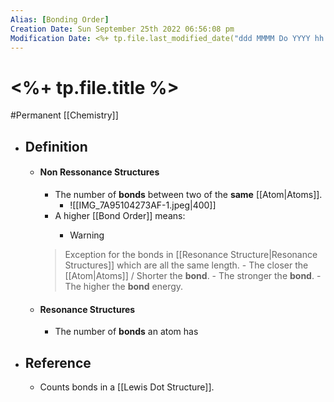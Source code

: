 ```yaml
---
Alias: [Bonding Order]
Creation Date: Sun September 25th 2022 06:56:08 pm 
Modification Date: <%+ tp.file.last_modified_date("ddd MMMM Do YYYY hh:mm:ss a") %>
---
```

# <%+ tp.file.title %>
#Permanent [[Chemistry]]

- ## Definition
	- #### Non Ressonance Structures
		- The number of **bonds** between two of the **same** [[Atom|Atoms]]. 
			- ![[IMG_7A95104273AF-1.jpeg|400]]
		- A higher [[Bond Order]] means:
			- > [!Warning]
		> 	Exception for the bonds in [[Resonance Structure|Resonance Structures]] which are all the same length.
			- The closer the [[Atom|Atoms]] / Shorter the **bond**.
			- The stronger the **bond**.
			- The higher the **bond** energy.
	- #### Resonance Structures
		- The number of **bonds** an atom has 
- ## Reference
	- Counts bonds in a [[Lewis Dot Structure]].